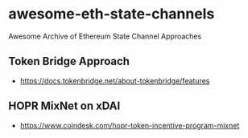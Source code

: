 # awesome-eth-state-channels
Awesome Archive of Ethereum State Channel Approaches

## Token Bridge Approach
- https://docs.tokenbridge.net/about-tokenbridge/features

## HOPR MixNet on xDAI
- https://www.coindesk.com/hopr-token-incentive-program-mixnet
